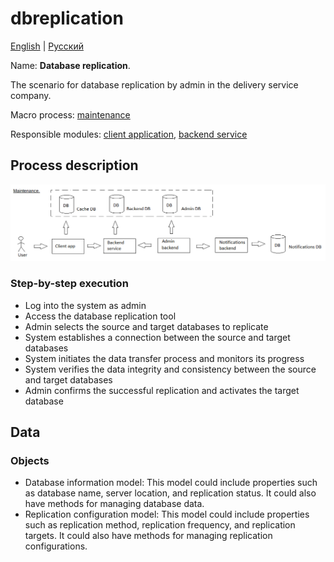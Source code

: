 # dbreplication

[English](dbreplication.md) | [Русский](dbreplication.ru.md)

Name: **Database replication**.

The scenario for database replication by admin in the delivery service company.

Macro process: [maintenance](../../macroprocesses/maintenance.md)

Responsible modules: [client application](../../frontend/adminclient.md), [backend service](../../backend/adminbackend.md)

## Process description

![maintenance_overall](../../img/maintenance_overall.png)

### Step-by-step execution

- Log into the system as admin
- Access the database replication tool
- Admin selects the source and target databases to replicate
- System establishes a connection between the source and target databases
- System initiates the data transfer process and monitors its progress
- System verifies the data integrity and consistency between the source and target databases
- Admin confirms the successful replication and activates the target database

## Data 

### Objects 

- Database information model: This model could include properties such as database name, server location, and replication status. It could also have methods for managing database data.
- Replication configuration model: This model could include properties such as replication method, replication frequency, and replication targets. It could also have methods for managing replication configurations.
